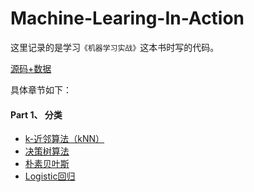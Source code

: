 # Machine-Learing-In-Action
这里记录的是学习`《机器学习实战》`这本书时写的代码。

[源码+数据](http://www.ituring.com.cn/book/download/0019ab9d-0fda-4c17-941b-afe639fcccac)

具体章节如下：
#### Part 1、 分类
- [k-近邻算法（kNN）](https://github.com/plantree/Machine-Learing-In-Action/blob/master/chapter1/%E6%9C%BA%E5%99%A8%E5%AD%A6%E4%B9%A0%E5%AE%9E%E6%88%98-k%E8%BF%91%E9%82%BB%E7%AE%97%E6%B3%95.ipynb)
- [决策树算法](https://github.com/plantree/Machine-Learing-In-Action/tree/master/chapter3)
- [朴素贝叶斯](https://github.com/plantree/Machine-Learing-In-Action/tree/master/chapter4)
- [Logistic回归](https://github.com/plantree/Machine-Learing-In-Action/tree/master/chapter5)

